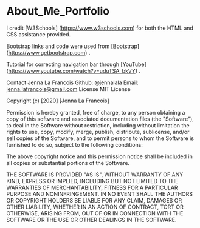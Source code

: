 # About_Me_Portfolio

I credit [W3Schools] (https://www.w3schools.com) for both the HTML and CSS assistance provided.

Bootstrap links and code were used from [Bootstrap] (https://www.getbootstrap.com) .

Tutorial for correcting navigation bar through [YouTube] (https://www.youtube.com/watch?v=uduTSA_bkVY) .

Contact
Jenna La Francois
Github: @jennalala
Email: jenna.lafrancois@gmail.com
License
MIT License

Copyright (c) [2020] [Jenna La Francois]

Permission is hereby granted, free of charge, to any person obtaining a copy of this software and associated documentation files (the "Software"), to deal in the Software without restriction, including without limitation the rights to use, copy, modify, merge, publish, distribute, sublicense, and/or sell copies of the Software, and to permit persons to whom the Software is furnished to do so, subject to the following conditions:

The above copyright notice and this permission notice shall be included in all copies or substantial portions of the Software.

THE SOFTWARE IS PROVIDED "AS IS", WITHOUT WARRANTY OF ANY KIND, EXPRESS OR IMPLIED, INCLUDING BUT NOT LIMITED TO THE WARRANTIES OF MERCHANTABILITY, FITNESS FOR A PARTICULAR PURPOSE AND NONINFRINGEMENT. IN NO EVENT SHALL THE AUTHORS OR COPYRIGHT HOLDERS BE LIABLE FOR ANY CLAIM, DAMAGES OR OTHER LIABILITY, WHETHER IN AN ACTION OF CONTRACT, TORT OR OTHERWISE, ARISING FROM, OUT OF OR IN CONNECTION WITH THE SOFTWARE OR THE USE OR OTHER DEALINGS IN THE SOFTWARE.